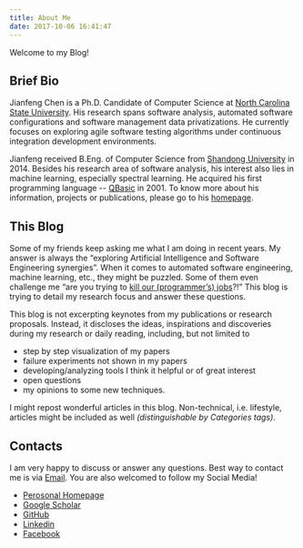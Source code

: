 ```yaml
---
title: About Me
date: 2017-10-06 16:41:47
---
```


Welcome to my Blog!

## Brief Bio

Jianfeng Chen is a Ph.D. Candidate of Computer Science at [North Carolina State University](https://www.ncsu.edu). His research spans software analysis, automated software configurations and software management data privatizations. He currently focuses on exploring agile software testing algorithms under continuous integration development environments.

Jianfeng received B.Eng. of Computer Science from [Shandong University](https://en.wikipedia.org/wiki/Shandong_University) in 2014. Besides his research area of software analysis, his interest also lies in machine learning, especially spectral learning. He acquired his first programming language -- [QBasic](http://www.qbasic.net/) in 2001. To know more about his information, projects or publications, please go to his [homepage](http://jianfeng.us).

## This Blog

Some of my friends keep asking me what I am doing in recent years. My answer is always the “exploring Artificial Intelligence and Software Engineering synergies”. When it comes to automated software engineering, machine learning, etc., they might be puzzled. Some of them even challenge me “are you trying to [kill our (programmer’s) jobs](https://qz.com/920468/artificial-intelligence-created-by-microsoft-and-university-of-cambridge-is-learning-to-write-code-by-itself-not-steal-it/)?!” This blog is trying to detail my research focus and answer these questions.

This blog is not excerpting keynotes from my publications or research proposals. Instead, it discloses the ideas, inspirations and discoveries during my research or daily reading, including, but not limited to 

- step by step visualization of my papers
- failure experiments not shown in my papers
- developing/analyzing tools I think it helpful or of great interest
- open questions 
- my opinions to some new techniques.

I might repost wonderful articles in this blog. Non-technical, i.e. lifestyle, articles might be included as well *(distinguishable by Categories tags)*.

## Contacts

I am very happy to discuss or answer any questions. Best way to contact me is via [Email](mailto:jchen37@ncsu.edu). You are also welcomed to follow my Social Media!

- [Perosonal Homepage](http://jianfeng.us)
- [Google Scholar](https://scholar.google.com/citations?user=StXI8uQAAAAJ&hl=en)
- [GitHub](https://github.com/ginfung)
- [Linkedin](https://www.linkedin.com/in/jianfengcs/)
- [Facebook](https://www.facebook.com/jfchen1992)
